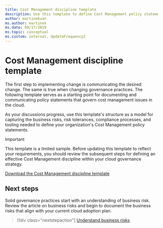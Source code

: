 ```yaml
---
title: Cost Management discipline template
description: Use this template to define Cost Management policy statements that capture business risks, risk tolerance, compliance processes, and tooling.
author: martinekuan
ms.author: martinek
ms.date: 09/17/2019
ms.topic: conceptual
ms.custom: internal, UpdateFrequency2
---
```


# Cost Management discipline template

The first step to implementing change is communicating the desired change. The same is true when changing governance practices. The following template serves as a starting point for documenting and communicating policy statements that govern cost management issues in the cloud.

As your discussions progress, use this template's structure as a model for capturing the business risks, risk tolerances, compliance processes, and tooling needed to define your organization's Cost Management policy statements.

> [!IMPORTANT]
> This template is a limited sample. Before updating this template to reflect your requirements, you should review the subsequent steps for defining an effective Cost Management discipline within your cloud governance strategy.

[Download the Cost Management discipline template](https://raw.githubusercontent.com/microsoft/CloudAdoptionFramework/master/govern/cost-management-discipline-template.docx)

## Next steps

Solid governance practices start with an understanding of business risk. Review the article on business risks and begin to document the business risks that align with your current cloud adoption plan.

> [!div class="nextstepaction"]
> [Understand business risks](./business-risks.md)
